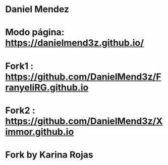 # Daniel Mendez
#
# Modo página: https://danielmend3z.github.io/

# Fork1 : https://github.com/DanielMend3z/FranyeliRG.github.io

# Fork2 : https://github.com/DanielMend3z/Ximmor.github.io

# Fork by Karina Rojas
